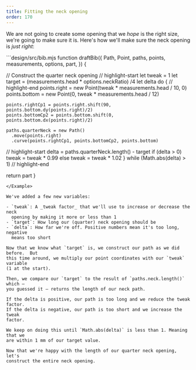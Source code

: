 ```yaml
---
title: Fitting the neck opening
order: 170
---
```


We are not going to create some opening that we _hope_ is the right size, we're
going to make sure it is.  Here's how we'll make sure the neck opening is _just
right_:

<Example tutorial caption="It might look the same as before, but now it's just right">
```design/src/bib.mjs
function draftBib({
  Path,
  Point,
  paths,
  points,
  measurements,
  options,
  part,
}) {

  // Construct the quarter neck opening
  // highlight-start
  let tweak = 1
  let target = (measurements.head * options.neckRatio) /4
  let delta
  do {
  // highlight-end
    points.right = new Point(tweak * measurements.head / 10, 0)
    points.bottom = new Point(0, tweak * measurements.head / 12)

    points.rightCp1 = points.right.shift(90, points.bottom.dy(points.right)/2)
    points.bottomCp2 = points.bottom.shift(0, points.bottom.dx(points.right)/2)

    paths.quarterNeck = new Path()
      .move(points.right)
      .curve(points.rightCp1, points.bottomCp2, points.bottom)

  // highlight-start
    delta = paths.quarterNeck.length() - target
    if (delta > 0) tweak = tweak * 0.99
    else tweak = tweak * 1.02
  } while (Math.abs(delta) > 1)
  // highlight-end

  return part
}
```
</Example>

We've added a few new variables:

- `tweak`: A _tweak factor_ that we'll use to increase or decrease the neck
  opening by making it more or less than 1
- `target`: How long our (quarter) neck opening should be
- `delta`: How far we're off. Positive numbers mean it's too long, negative
  means too short

Now that we know what `target` is, we construct our path as we did before.  But
this time around, we multiply our point coordinates with our `tweak` variable
(1 at the start).

Then, we compare our `target` to the result of `paths.neck.length()` which —
you guessed it — returns the length of our neck path.

If the delta is positive, our path is too long and we reduce the tweak factor.
If the delta is negative, our path is too short and we increase the tweak
factor.

We keep on doing this until `Math.abs(delta)` is less than 1. Meaning that we
are within 1 mm of our target value.

Now that we're happy with the length of our quarter neck opening, let's
construct the entire neck opening.
